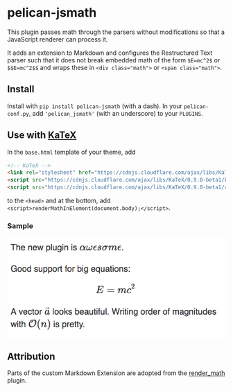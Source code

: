 # pelican-jsmath

This plugin passes math through the parsers without modifications so that a
JavaScript renderer can process it.

It adds an extension to Markdown and configures the Restructured Text
parser such that it does not break embedded math of the form `$E=mc^2$` or
`$$E=mc^2$$` and wraps these in `<div class="math">` or `<span class="math">`.

## Install

Install with `pip install pelican-jsmath` (with a dash). In your
`pelican-conf.py`, add `'pelican_jsmath'` (with an underscore) to your `PLUGINS`.

## Use with [KaTeX](https://github.com/Khan/KaTeX)

In the `base.html` template of your theme, add

```html
<!-- KaTeX -->
<link rel="stylesheet" href="https://cdnjs.cloudflare.com/ajax/libs/KaTeX/0.9.0-beta1/katex.min.css" integrity="sha384-VEnyslhHLHiYPca9KFkBB3CMeslnM9CzwjxsEbZTeA21JBm7tdLwKoZmCt3cZTYD" crossorigin="anonymous" />
<script src="https://cdnjs.cloudflare.com/ajax/libs/KaTeX/0.9.0-beta1/katex.min.js" integrity="sha384-O4hpKqcplNCe+jLuBVEXC10Rn1QEqAmX98lKAIFBEDxZI0a+6Z2w2n8AEtQbR4CD" crossorigin="anonymous"></script>
<script src="https://cdnjs.cloudflare.com/ajax/libs/KaTeX/0.9.0-beta1/contrib/auto-render.min.js" integrity="sha384-IiI65aU9ZYub2MY9zhtKd1H2ps7xxf+eb2YFG9lX6uRqpXCvBTOidPRCXCrQ++Uc" crossorigin="anonymous"></script>
```

to the `<head>` and at the bottom, add
`<script>renderMathInElement(document.body);</script>`.

### Sample

![KaTeX sample](sample.png)


## Attribution

Parts of the custom Markdown Extension are adopted from the
[render_math](https://github.com/barrysteyn/pelican_plugin-render_math) plugin.
